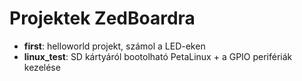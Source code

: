 # Projektek ZedBoardra

- **first**: helloworld projekt, számol a LED-eken
- **linux_test**: SD kártyáról bootolható PetaLinux + a GPIO perifériák kezelése
